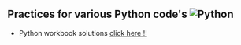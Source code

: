 ## Practices for various Python code's ![Python](https://img.shields.io/badge/Python%20-Practice-red.svg)

  * Python workbook solutions [click here !!](https://bit.ly/2NuR4kx)


